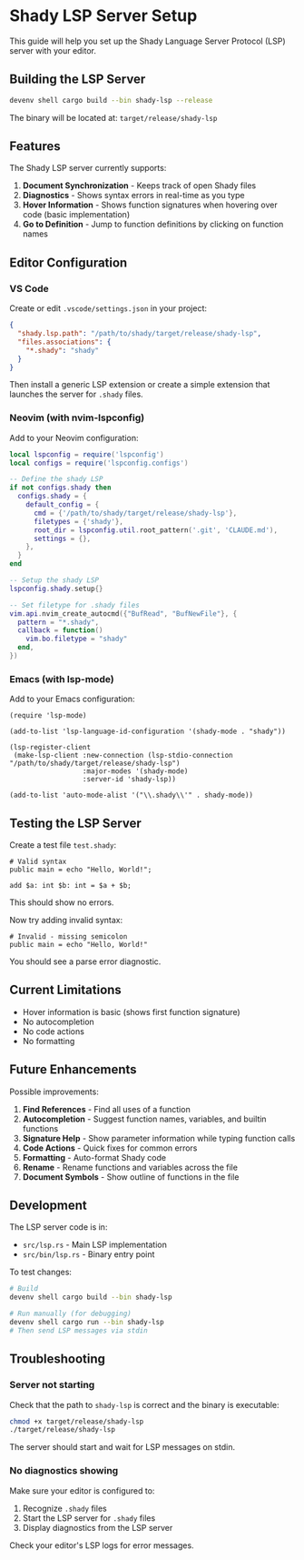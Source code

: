 # Shady LSP Server Setup

This guide will help you set up the Shady Language Server Protocol (LSP) server with your editor.

## Building the LSP Server

```bash
devenv shell cargo build --bin shady-lsp --release
```

The binary will be located at: `target/release/shady-lsp`

## Features

The Shady LSP server currently supports:

1. **Document Synchronization** - Keeps track of open Shady files
2. **Diagnostics** - Shows syntax errors in real-time as you type
3. **Hover Information** - Shows function signatures when hovering over code (basic implementation)
4. **Go to Definition** - Jump to function definitions by clicking on function names

## Editor Configuration

### VS Code

Create or edit `.vscode/settings.json` in your project:

```json
{
  "shady.lsp.path": "/path/to/shady/target/release/shady-lsp",
  "files.associations": {
    "*.shady": "shady"
  }
}
```

Then install a generic LSP extension or create a simple extension that launches the server for `.shady` files.

### Neovim (with nvim-lspconfig)

Add to your Neovim configuration:

```lua
local lspconfig = require('lspconfig')
local configs = require('lspconfig.configs')

-- Define the shady LSP
if not configs.shady then
  configs.shady = {
    default_config = {
      cmd = {'/path/to/shady/target/release/shady-lsp'},
      filetypes = {'shady'},
      root_dir = lspconfig.util.root_pattern('.git', 'CLAUDE.md'),
      settings = {},
    },
  }
end

-- Setup the shady LSP
lspconfig.shady.setup{}

-- Set filetype for .shady files
vim.api.nvim_create_autocmd({"BufRead", "BufNewFile"}, {
  pattern = "*.shady",
  callback = function()
    vim.bo.filetype = "shady"
  end,
})
```

### Emacs (with lsp-mode)

Add to your Emacs configuration:

```elisp
(require 'lsp-mode)

(add-to-list 'lsp-language-id-configuration '(shady-mode . "shady"))

(lsp-register-client
 (make-lsp-client :new-connection (lsp-stdio-connection "/path/to/shady/target/release/shady-lsp")
                  :major-modes '(shady-mode)
                  :server-id 'shady-lsp))

(add-to-list 'auto-mode-alist '("\\.shady\\'" . shady-mode))
```

## Testing the LSP Server

Create a test file `test.shady`:

```shady
# Valid syntax
public main = echo "Hello, World!";

add $a: int $b: int = $a + $b;
```

This should show no errors.

Now try adding invalid syntax:

```shady
# Invalid - missing semicolon
public main = echo "Hello, World!"
```

You should see a parse error diagnostic.

## Current Limitations

- Hover information is basic (shows first function signature)
- No autocompletion
- No code actions
- No formatting

## Future Enhancements

Possible improvements:

1. **Find References** - Find all uses of a function
2. **Autocompletion** - Suggest function names, variables, and builtin functions
3. **Signature Help** - Show parameter information while typing function calls
4. **Code Actions** - Quick fixes for common errors
5. **Formatting** - Auto-format Shady code
6. **Rename** - Rename functions and variables across the file
7. **Document Symbols** - Show outline of functions in the file

## Development

The LSP server code is in:
- `src/lsp.rs` - Main LSP implementation
- `src/bin/lsp.rs` - Binary entry point

To test changes:

```bash
# Build
devenv shell cargo build --bin shady-lsp

# Run manually (for debugging)
devenv shell cargo run --bin shady-lsp
# Then send LSP messages via stdin
```

## Troubleshooting

### Server not starting

Check that the path to `shady-lsp` is correct and the binary is executable:

```bash
chmod +x target/release/shady-lsp
./target/release/shady-lsp
```

The server should start and wait for LSP messages on stdin.

### No diagnostics showing

Make sure your editor is configured to:
1. Recognize `.shady` files
2. Start the LSP server for `.shady` files
3. Display diagnostics from the LSP server

Check your editor's LSP logs for error messages.
